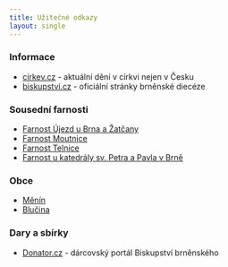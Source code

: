 ```yaml
---
title: Užitečné odkazy
layout: single
---
```

### Informace
- [církev.cz](https://www.cirkev.cz/) - aktuální dění v církvi nejen v Česku
- [biskupství.cz](https://www.biskupstvi.cz/aktualne) - oficiální stránky brněnské diecéze
### Sousední farnosti
- [Farnost Újezd u Brna a Žatčany](https://www.farnostujezdubrna.cz/)
- [Farnost Moutnice](https://www.farnostmoutnice.cz/)
- [Farnost Telnice](https://www.farnosttelnice.cz/)
- [Farnost u katedrály sv. Petra a Pavla v Brně](http://www.katedrala-petrov.cz/index.php/cz/)
### Obce
- [Měnín](https://www.menin.cz/)
- [Blučina](https://www.blucina.cz/)
### Dary a sbírky
- [Donator.cz](https://donator.cz/) - dárcovský portál Biskupství brněnského